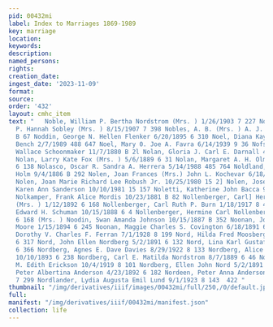 ```yaml
---
pid: 00432mi
label: Index to Marriages 1869-1989
key: marriage
location: 
keywords: 
description: 
named_persons: 
rights: 
creation_date: 
ingest_date: '2023-11-09'
format: 
source: 
order: '432'
layout: cmhc_item
text: "   Noble, William P. Bertha Nordstrom (Mrs. ) 1/26/1903 7 227 Noble, William
  P. Hannah Sobley (Mrs. ) 8/15/1907 7 398 Nobles, A. B. (Mrs. ) A. J. Gardner 9/1/1881
  B 67 Noddin, George N. Hellen Flenker 6/20/1895 6 310 Noel, Diana Kay Randy Lynn
  Bench 2/7/1989 488 647 Noel, Mary 0. Joe A. Favra 6/14/1939 9 36 Nofsinger, Theodosia
  Wallace Schoonmaker 11/7/1880 B 2l Nolan, Gloria J. Carl E. Darnall 4/7/1944 9 138
  Nolan, Larry Kate Fox (Mrs. ) 5/6/1889 6 31 Nolan, Margaret A. H. Olmstead 6/18/1891
  6 138 Nolasco, Oscar R. Sandra A. Herrera 5/14/1988 485 764 Noldland, Emma Joseph
  Holm 9/4/1886 B 292 Nolen, Joan Frances (Mrs.) John L. Kochevar 6/18/1960 10 75
  Nolen, Joan Marie Richard Lee Robush Jr. 10/25/1980 15 2] Nolen, Joseph Michael
  Karen Ann Sanderson 10/10/1981 15 157 Noletti, Katherine John Bacca 9/7/1907 7 400
  Nolkamper, Frank Alice Mordis 10/23/1881 B 82 Nollenberger, Carl] Hermine Nollenberger
  (Mrs. ) 1/12/1892 6 168 Nollenberger, Carl Ruth P. Burn 1/18/1917 8 48 Nollenberger,
  Edward H. Schuman 10/15/1888 6 4 Nollenberger, Hermine Carl Nollenberger 1/12/1892
  6 168 (Mrs. ) Noodin, Swan Amanda Johnson 10/15/1887 B 352 Noonan, John L. Maggie
  Moore 1/15/1894 6 245 Noonan, Maggie Charles S. Covington 6/18/1891 6 138 Nord,
  Dorothy V. Charles F. Ferran 7/1/1928 8 199 Nord, Hilda Fred Moosberg 10/12/1895
  6 317 Nord, John Ellen Nordberg 5/2/1891 6 132 Nord, Lina Karl Gustaf Ekberg 4/3/1897
  6 366 Nordberg, Agnes E. Dave Davies 8/29/1922 8 133 Nordberg, Alice Erick G. Olson
  10/10/1893 6 238 Nordberg, Carl E. Matilda Nordstrom 8/7/1889 6 46 Nordberg, Carl
  M. Edith Erickson 10/4/1919 8 101 Nordberg, Ellen John Nord 5/2/1891 6 132 Nordeen,
  Peter Albertina Anderson 4/23/1892 6 182 Nordeen, Peter Anna Anderson 3/25/1905
  7 299 Nordlander, Lydia Augusta Emil Lund 9/1/1923 8 143  422 "
thumbnail: "/img/derivatives/iiif/images/00432mi/full/250,/0/default.jpg"
full: 
manifest: "/img/derivatives/iiif/00432mi/manifest.json"
collection: life
---
```

